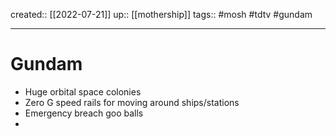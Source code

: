 created:: [[2022-07-21]]
up:: [[mothership]]
tags:: #mosh #tdtv #gundam
***
# Gundam

- Huge orbital space colonies
- Zero G speed rails for moving around ships/stations
- Emergency breach goo balls
- 